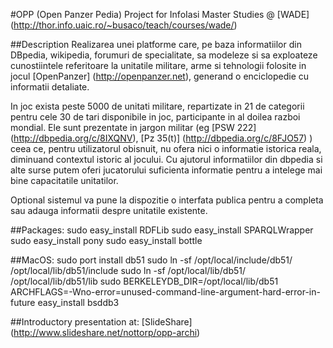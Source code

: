 #OPP (Open Panzer Pedia)
Project for InfoIasi Master Studies @ [WADE] (http://thor.info.uaic.ro/~busaco/teach/courses/wade/)

##Description
Realizarea unei platforme care, pe baza informatiilor din DBpedia, wikipedia, forumuri de specialitate, sa modeleze si sa exploateze cunostiintele referitoare la unitatile militare,
arme si tehnologii folosite in jocul [OpenPanzer] (http://openpanzer.net), generand o enciclopedie cu informatii detaliate.

In joc exista peste 5000 de unitati militare, repartizate in 21 de categorii pentru cele 30 de tari disponibile in joc, participante in al doilea razboi mondial.
Ele sunt prezentate in jargon militar (eg [PSW 222] (http://dbpedia.org/c/8IXQNV), [Pz 35(t)] (http://dbpedia.org/c/8FJO57) )  ceea ce, pentru utilizatorul obisnuit,
nu ofera nici o informatie istorica reala, diminuand contextul istoric al jocului.
Cu ajutorul informatiilor din dbpedia si alte surse putem oferi jucatorului suficienta informatie pentru a intelege mai bine capacitatile unitatilor.

Optional sistemul va pune la dispozitie o interfata publica pentru a completa sau adauga informatii despre unitatile existente.

##Packages:
    sudo easy_install RDFLib
    sudo easy_install SPARQLWrapper
    sudo easy_install pony
    sudo easy_install bottle

##MacOS:
    sudo port install db51
    sudo ln -sf /opt/local/include/db51/ /opt/local/lib/db51/include
    sudo ln -sf /opt/local/lib/db51/ /opt/local/lib/db51/lib
    sudo BERKELEYDB_DIR=/opt/local/lib/db51 ARCHFLAGS=-Wno-error=unused-command-line-argument-hard-error-in-future easy_install bsddb3


##Introductory presentation at:
[SlideShare] (http://www.slideshare.net/nottorp/opp-archi)

